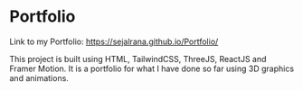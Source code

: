 ﻿# Portfolio
Link to my Portfolio: https://sejalrana.github.io/Portfolio/


This project is built using HTML, TailwindCSS, ThreeJS, ReactJS and Framer 
Motion. It is a portfolio for what I have done so far using 3D graphics and 
animations.
